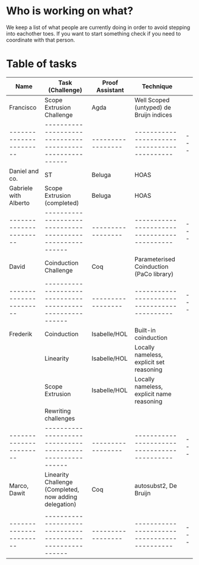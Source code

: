# Who is working on what?

We keep a list of what people are currently doing in order to avoid
stepping into eachother toes. If you want to start something check if
you need to coordinate with that person.


# Table of tasks


| Name                  | Task (Challenge)                                       | Proof Assistant | Technique                                 |   |
|-----------------------|--------------------------------------------------------|-----------------|-------------------------------------------|---|
| Francisco             | Scope Extrusion Challenge                              | Agda            | Well Scoped (untyped) de Bruijn indices   |   |
|-----------------------|--------------------------------------------------------|-----------------|-------------------------------------------|---|
| Daniel and co.        | ST                                                     | Beluga          | HOAS                                      |   |
| Gabriele with Alberto | Scope Extrusion (completed)                            | Beluga          | HOAS                                      |   |
|-----------------------|--------------------------------------------------------|-----------------|-------------------------------------------|---|
| David                 | Coinduction Challenge                                  | Coq             | Parameterised Coinduction (PaCo library)  |   |
|-----------------------|--------------------------------------------------------|-----------------|-------------------------------------------|---|
| Frederik              | Coinduction                                            | Isabelle/HOL    | Built-in coinduction                      |   |
|                       | Linearity                                              | Isabelle/HOL    | Locally nameless, explicit set reasoning  |   |
|                       | Scope Extrusion                                        | Isabelle/HOL    | Locally nameless, explicit name reasoning |   |
|                       | Rewriting challenges                                   |                 |                                           |   |
|-----------------------|--------------------------------------------------------|-----------------|-------------------------------------------|---|
| Marco, Dawit          | Linearity Challenge (Completed, now adding delegation) | Coq             | autosubst2, De Bruijn                     |   |
|                       |                                                        |                 |                                           |   |
|-----------------------|--------------------------------------------------------|-----------------|-------------------------------------------|---|
